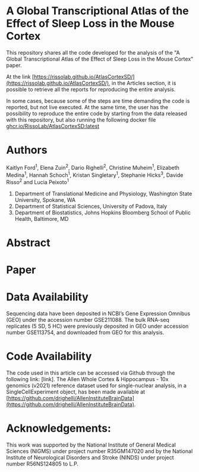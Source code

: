 # A Global Transcriptional Atlas of the Effect of Sleep Loss in the Mouse Cortex

This repository shares all the code developed for the analysis of the "A Global Transcriptional Atlas of the Effect of Sleep Loss in the Mouse Cortex" paper.

At the link [https://rissolab.github.io/AtlasCortexSD/](https://rissolab.github.io/AtlasCortexSD/), in the Articles section, it is possible to retrieve all the 
reports for reproducing the entire analysis.

In some cases, because some of the steps are time demanding the code is reported, 
but not live executed. 
At the same time, the user has the possibility to reproduce the entire code by 
starting from the data released with this repository, but also running the 
following docker file [ghcr.io/RissoLab/AtlasCortexSD:latest](ghcr.io/RissoLab/v:latest)

# Authors

Kaitlyn Ford<sup>1</sup>, Elena Zuin<sup>2</sup>, Dario Righelli<sup>2</sup>, Christine Muheim<sup>1</sup>, Elizabeth Medina<sup>1</sup>, Hannah Schoch<sup>1</sup>, Kristan Singletary<sup>1</sup>, Stephanie Hicks<sup>3</sup>, Davide Risso<sup>2</sup> and Lucia Peixoto<sup>1</sup>
 
1. Department of Translational Medicine and Physiology, Washington State University, Spokane, WA 
2. Department of Statistical Sciences, University of Padova, Italy
3. Department of Biostatistics, Johns Hopkins Bloomberg School of Public Health, Baltimore, MD

# Abstract 

# Paper

# Data Availability

Sequencing data have been deposited in NCBI’s Gene Expression Omnibus (GEO) under the accession number GSE211088. The bulk RNA-seq replicates (5 SD, 5 HC) were previously deposited in GEO under accession number GSE113754, and downloaded from GEO for this analysis. 

# Code Availability 

The code used in this article can be accessed via Github through the following link: [link]. The Allen Whole Cortex & Hippocampus - 10x genomics (v2021) reference dataset used for single-nuclear analysis, in a SingleCellExperiment object, has been made available at [https://github.com/drighelli/AllenInstituteBrainData](https://github.com/drighelli/AllenInstituteBrainData).

# Acknowledgements:

This work was supported by the National Institute of General Medical Sciences (NIGMS) under project number R35GM147020 and by the National Institute of Neurological Disorders and Stroke (NINDS) under project number R56NS124805 to L.P.

